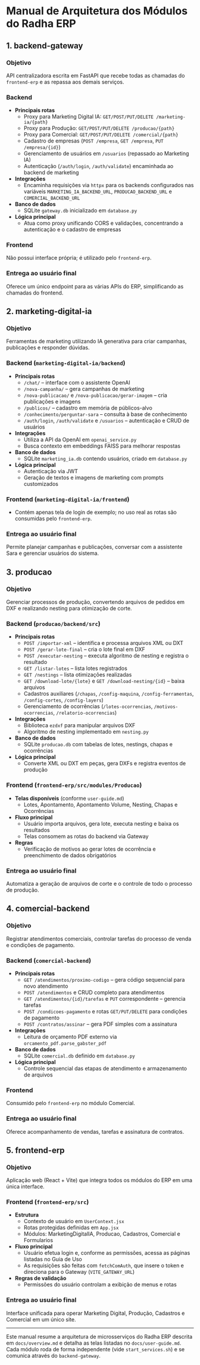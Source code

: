 # Manual de Arquitetura dos Módulos do Radha ERP

## 1. backend-gateway
### Objetivo
API centralizadora escrita em FastAPI que recebe todas as chamadas do `frontend-erp` e as repassa aos demais serviços.

### Backend
- **Principais rotas**
  - Proxy para Marketing Digital IA: `GET/POST/PUT/DELETE /marketing-ia/{path}`
  - Proxy para Produção: `GET/POST/PUT/DELETE /producao/{path}`
  - Proxy para Comercial: `GET/POST/PUT/DELETE /comercial/{path}`
  - Cadastro de empresas (`POST /empresa`, `GET /empresa`, `PUT /empresa/{id}`)
  - Gerenciamento de usuários em `/usuarios` (repassado ao Marketing IA)
  - Autenticação (`/auth/login`, `/auth/validate`) encaminhada ao backend de marketing
- **Integrações**
  - Encaminha requisições via `httpx` para os backends configurados nas variáveis `MARKETING_IA_BACKEND_URL`, `PRODUCAO_BACKEND_URL` e `COMERCIAL_BACKEND_URL`
- **Banco de dados**
  - SQLite `gateway.db` inicializado em `database.py`
- **Lógica principal**
  - Atua como proxy unificando CORS e validações, concentrando a autenticação e o cadastro de empresas

### Frontend
Não possui interface própria; é utilizado pelo `frontend-erp`.

### Entrega ao usuário final
Oferece um único endpoint para as várias APIs do ERP, simplificando as chamadas do frontend.

## 2. marketing-digital-ia
### Objetivo
Ferramentas de marketing utilizando IA generativa para criar campanhas, publicações e responder dúvidas.

### Backend (`marketing-digital-ia/backend`)
- **Principais rotas**
  - `/chat/` – interface com o assistente OpenAI
  - `/nova-campanha/` – gera campanhas de marketing
  - `/nova-publicacao/` e `/nova-publicacao/gerar-imagem` – cria publicações e imagens
  - `/publicos/` – cadastro em memória de públicos-alvo
  - `/conhecimento/perguntar-sara` – consulta à base de conhecimento
  - `/auth/login`, `/auth/validate` e `/usuarios` – autenticação e CRUD de usuários
- **Integrações**
  - Utiliza a API da OpenAI em `openai_service.py`
  - Busca contexto em embeddings FAISS para melhorar respostas
- **Banco de dados**
  - SQLite `marketing_ia.db` contendo usuários, criado em `database.py`
- **Lógica principal**
  - Autenticação via JWT
  - Geração de textos e imagens de marketing com prompts customizados

### Frontend (`marketing-digital-ia/frontend`)
- Contém apenas tela de login de exemplo; no uso real as rotas são consumidas pelo `frontend-erp`.

### Entrega ao usuário final
Permite planejar campanhas e publicações, conversar com a assistente Sara e gerenciar usuários do sistema.

## 3. producao
### Objetivo
Gerenciar processos de produção, convertendo arquivos de pedidos em DXF e realizando nesting para otimização de corte.

### Backend (`producao/backend/src`)
- **Principais rotas**
  - `POST /importar-xml` – identifica e processa arquivos XML ou DXT
  - `POST /gerar-lote-final` – cria o lote final em DXF
  - `POST /executar-nesting` – executa algoritmo de nesting e registra o resultado
  - `GET /listar-lotes` – lista lotes registrados
  - `GET /nestings` – lista otimizações realizadas
  - `GET /download-lote/{lote}` e `GET /download-nesting/{id}` – baixa arquivos
  - Cadastros auxiliares (`/chapas`, `/config-maquina`, `/config-ferramentas`, `/config-cortes`, `/config-layers`)
  - Gerenciamento de ocorrências (`/lotes-ocorrencias`, `/motivos-ocorrencias`, `/relatorio-ocorrencias`)
- **Integrações**
  - Biblioteca `ezdxf` para manipular arquivos DXF
  - Algoritmo de nesting implementado em `nesting.py`
- **Banco de dados**
  - SQLite `producao.db` com tabelas de lotes, nestings, chapas e ocorrências
- **Lógica principal**
  - Converte XML ou DXT em peças, gera DXFs e registra eventos de produção

### Frontend (`frontend-erp/src/modules/Producao`)
- **Telas disponíveis** (conforme `user-guide.md`)
  - Lotes, Apontamento, Apontamento Volume, Nesting, Chapas e Ocorrências
- **Fluxo principal**
  - Usuário importa arquivos, gera lote, executa nesting e baixa os resultados
  - Telas consomem as rotas do backend via Gateway
- **Regras**
  - Verificação de motivos ao gerar lotes de ocorrência e preenchimento de dados obrigatórios

### Entrega ao usuário final
Automatiza a geração de arquivos de corte e o controle de todo o processo de produção.

## 4. comercial-backend
### Objetivo
Registrar atendimentos comerciais, controlar tarefas do processo de venda e condições de pagamento.

### Backend (`comercial-backend`)
- **Principais rotas**
  - `GET /atendimentos/proximo-codigo` – gera código sequencial para novo atendimento
  - `POST /atendimentos` e CRUD completo para atendimentos
  - `GET /atendimentos/{id}/tarefas` e `PUT` correspondente – gerencia tarefas
  - `POST /condicoes-pagamento` e rotas `GET/PUT/DELETE` para condições de pagamento
  - `POST /contratos/assinar` – gera PDF simples com a assinatura
- **Integrações**
  - Leitura de orçamento PDF externo via `orcamento_pdf.parse_gabster_pdf`
- **Banco de dados**
  - SQLite `comercial.db` definido em `database.py`
- **Lógica principal**
  - Controle sequencial das etapas de atendimento e armazenamento de arquivos

### Frontend
Consumido pelo `frontend-erp` no módulo Comercial.

### Entrega ao usuário final
Oferece acompanhamento de vendas, tarefas e assinatura de contratos.

## 5. frontend-erp
### Objetivo
Aplicação web (React + Vite) que integra todos os módulos do ERP em uma única interface.

### Frontend (`frontend-erp/src`)
- **Estrutura**
  - Contexto de usuário em `UserContext.jsx`
  - Rotas protegidas definidas em `App.jsx`
  - Módulos: MarketingDigitalIA, Producao, Cadastros, Comercial e Formularios
- **Fluxo principal**
  - Usuário efetua login e, conforme as permissões, acessa as páginas listadas no Guia de Uso
  - As requisições são feitas com `fetchComAuth`, que insere o token e direciona para o Gateway (`VITE_GATEWAY_URL`)
- **Regras de validação**
  - Permissões do usuário controlam a exibição de menus e rotas

### Entrega ao usuário final
Interface unificada para operar Marketing Digital, Produção, Cadastros e Comercial em um único site.

---

Este manual resume a arquitetura de microsserviços do Radha ERP descrita em `docs/overview.md` e detalha as telas listadas no `docs/user-guide.md`. Cada módulo roda de forma independente (vide `start_services.sh`) e se comunica através do `backend-gateway`.
